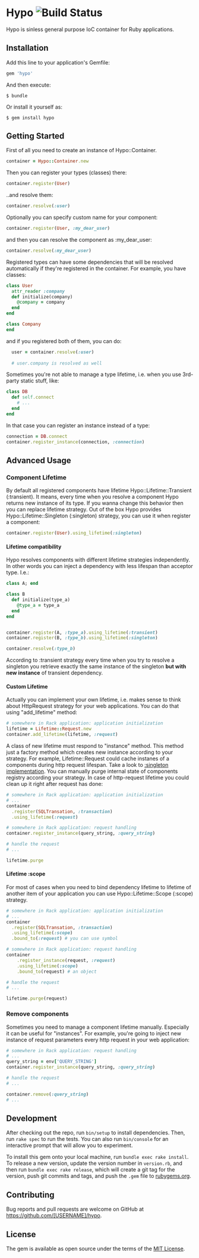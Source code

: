 # Hypo ![Build Status](https://travis-ci.org/cylon-v/hypo.svg)
Hypo is sinless general purpose IoC container for Ruby applications.

## Installation

Add this line to your application's Gemfile:

```ruby
gem 'hypo'
```

And then execute:

    $ bundle

Or install it yourself as:

    $ gem install hypo

## Getting Started

First of all you need to create an instance of Hypo::Container.
```ruby
container = Hypo::Container.new
```
Then you can register your types (classes) there:
```ruby
container.register(User)
```
..and resolve them:
```ruby
container.resolve(:user)
```
Optionally you can specify custom name for your component:
```ruby
container.register(User, :my_dear_user)
```
and then you can resolve the component as :my_dear_user:
```ruby
container.resolve(:my_dear_user)
```

Registered types can have some dependencies that will be resolved automatically if they're registered in the container. For example, you have classes:

```ruby
class User
  attr_reader :company
  def initialize(company)
    @company = company
  end
end

class Company
end
```

and if you registered both of them, you can do:

```ruby
  user = container.resolve(:user)
  
  # user.company is resolved as well
```

Sometimes you're not able to manage a type lifetime, i.e. when you use 3rd-party static stuff, like:
```ruby
class DB
  def self.connect
    # ...
  end
end
```
In that case you can register an instance instead of a type:
```ruby
connection = DB.connect
container.register_instance(connection, :connection)    
```

## Advanced Usage 
### Component Lifetime
By default all registered components have lifetime Hypo::Lifetime::Transient (:transient). 
It means, every time when you resolve a component Hypo returns new instance of its type.
If you wanna change this behavior then you can replace lifetime strategy. 
Out of the box Hypo provides Hypo::Lifetime::Singleton (:singleton) strategy, you can use it when register a component:

```ruby
container.register(User).using_lifetime(:singleton)
``` 

#### Lifetime compatibility 
Hypo resolves components with different lifetime strategies independently. 
In other words you can inject a dependency with less lifespan than acceptor type. I.e.:

```ruby
class A; end

class B
  def initialize(type_a)
    @type_a = type_a
  end
end


container.register(A, :type_a).using_lifetime(:transient)
container.register(B, :type_b).using_lifetime(:singleton)

container.resolve(:type_b)
```

According to :transient strategy every time when you try to resolve a singleton 
you retrieve exactly the same instance of the singleton **but with new instance** of transient dependency.    

#### Custom Lifetime
Actually you can implement your own lifetime, 
i.e. makes sense to think about HttpRequest strategy for your web applications. You can do that using "add_lifetime" method:

```ruby
# somewhere in Rack application: application initialization
lifetime = Lifetime::Request.new
container.add_lifetime(lifetime, :request)
```

A class of new lifetime must respond to "instance" method. This method just a factory method which creates new instance according to your strategy. For example, Lifetime::Request could cache instanes of a components during http request lifespan. Take a look to [:singleton implementation](https://github.com/cylon-v/hypo/blob/master/lib/hypo/lifetime/singleton.rb). You can manually purge internal state of components registry according your strategy. In case of http-request lifetime you could clean up it right after request has done:

```ruby
# somewhere in Rack application: application initialization
# ...
container
  .register(SQLTransation, :transaction)
  .using_lifetime(:request)
```

```ruby
# somewhere in Rack application: request handling
container.register_instance(query_string, :query_string)

# handle the request
# ...

lifetime.purge
```

#### Lifetime :scope
For most of cases when you need to bind dependency lifetime to lifetime of another item of your application
you can use Hypo::Lifetime::Scope (:scope) strategy.


```ruby
# somewhere in Rack application: application initialization
# ...
container
  .register(SQLTransation, :transaction)
  .using_lifetime(:scope)
  .bound_to(:request) # you can use symbol
```

```ruby
# somewhere in Rack application: request handling
container
    .register_instance(request, :request)
    .using_lifetime(:scope)
    .bound_to(request) # an object

# handle the request
# ...

lifetime.purge(request)
``` 

### Remove components
Sometimes you need to manage a component lifetime manually. Especially it can be useful for "instances".
For example, you're going to inject new instance of request parameters every http request in your web application:

```ruby
# somewhere in Rack application: request handling
# ...
query_string = env['QUERY_STRING']
container.register_instance(query_string, :query_string)

# handle the request
# ...

container.remove(:query_string)
# ...
```

## Development

After checking out the repo, run `bin/setup` to install dependencies. Then, run `rake spec` to run the tests. You can also run `bin/console` for an interactive prompt that will allow you to experiment.

To install this gem onto your local machine, run `bundle exec rake install`. To release a new version, update the version number in `version.rb`, and then run `bundle exec rake release`, which will create a git tag for the version, push git commits and tags, and push the `.gem` file to [rubygems.org](https://rubygems.org).

## Contributing

Bug reports and pull requests are welcome on GitHub at https://github.com/[USERNAME]/hypo.

## License

The gem is available as open source under the terms of the [MIT License](http://opensource.org/licenses/MIT).